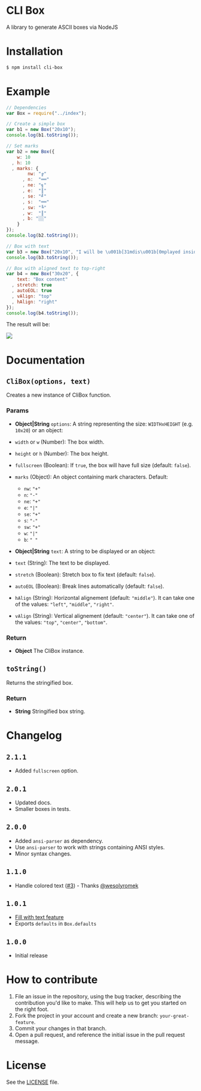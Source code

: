 CLI Box
=======
A library to generate ASCII boxes via NodeJS

# Installation

```sh
$ npm install cli-box
```

# Example
```js
// Dependencies
var Box = require("../index");

// Create a simple box
var b1 = new Box("20x10");
console.log(b1.toString());

// Set marks
var b2 = new Box({
    w: 10
  , h: 10
  , marks: {
        nw: "╔"
      , n:  "══"
      , ne: "╗"
      , e:  "║"
      , se: "╝"
      , s:  "══"
      , sw: "╚"
      , w:  "║"
      , b: "░░"
    }
});
console.log(b2.toString());

// Box with text
var b3 = new Box("20x10", "I will be \u001b[31mdis\u001b[0mplayed inside! \n A\u001b[34mnd I'm in a\u001b[0m new line!");
console.log(b3.toString());

// Box with aligned text to top-right
var b4 = new Box("30x20", {
    text: "Box content"
  , stretch: true
  , autoEOL: true
  , vAlign: "top"
  , hAlign: "right"
});
console.log(b4.toString());
```

The result will be:

![](http://i.imgur.com/425gC67.png)

# Documentation
## `CliBox(options, text)`
Creates a new instance of CliBox function.

### Params
- **Object|String** `options`: A string representing the size: `WIDTHxHEIGHT` (e.g. `10x20`) or an object:
 - `width` or `w` (Number): The box width.
 - `height` or `h` (Number): The box height.
 - `fullscreen` (Boolean): If `true`, the box will have full size (default: `false`).
 - `marks` (Object): An object containing mark characters. Default:
    - `nw`: `"+"`
    - `n`: `"-"`
    - `ne`: `"+"`
    - `e`: `"|"`
    - `se`: `"+"`
    - `s`: `"-"`
    - `sw`: `"+"`
    - `w`: `"|"`
    - `b`: `" "`

- **Object|String** `text`: A string to be displayed or an object:
 - `text` (String): The text to be displayed.
 - `stretch` (Boolean): Stretch box to fix text (default: `false`).
 - `autoEOL` (Boolean): Break lines automatically (default: `false`).
 - `hAlign` (String): Horizontal alignement (default: `"middle"`). It can take one of the values: `"left"`, `"middle"`, `"right"`.
 - `vAlign` (String): Vertical alignement (default: `"center"`). It can take one of the values: `"top"`, `"center"`, `"bottom"`.

### Return
- **Object** The CliBox instance.

## `toString()`
Returns the stringified box.

### Return
- **String** Stringified box string.

# Changelog
## `2.1.1`
 - Added `fullscreen` option.

## `2.0.1`
 - Updated docs.
 - Smaller boxes in tests.

## `2.0.0`
 - Added `ansi-parser` as dependency.
 - Use `ansi-parser` to work with strings containing ANSI styles.
 - Minor syntax changes.

## `1.1.0`
 - Handle colored text ([#3](https://github.com/IonicaBizau/node-cli-box/pull/3)) - Thanks [@wesolyromek](https://github.com/wesolyromek)

## `1.0.1`
 - [Fill with text feature](https://github.com/IonicaBizau/node-cli-box/pull/1)
 - Exports `defaults` in `Box.defaults`

## `1.0.0`
 - Initial release

# How to contribute

1. File an issue in the repository, using the bug tracker, describing the
   contribution you'd like to make. This will help us to get you started on the
   right foot.
2. Fork the project in your account and create a new branch:
   `your-great-feature`.
3. Commit your changes in that branch.
4. Open a pull request, and reference the initial issue in the pull request
   message.

# License
See the [LICENSE](./LICENSE) file.
